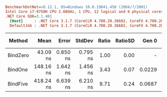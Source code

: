 ``` ini

BenchmarkDotNet=v0.12.1, OS=Windows 10.0.19041.450 (2004/?/20H1)
Intel Core i7-9750H CPU 2.60GHz, 1 CPU, 12 logical and 6 physical cores
.NET Core SDK=3.1.401
  [Host]     : .NET Core 3.1.7 (CoreCLR 4.700.20.36602, CoreFX 4.700.20.37001), X64 RyuJIT
  DefaultJob : .NET Core 3.1.7 (CoreCLR 4.700.20.36602, CoreFX 4.700.20.37001), X64 RyuJIT


```
|   Method |      Mean |    Error |   StdDev | Ratio | RatioSD |  Gen 0 | Gen 1 | Gen 2 | Allocated |
|--------- |----------:|---------:|---------:|------:|--------:|-------:|------:|------:|----------:|
| BindZero |  43.09 ns | 0.850 ns | 0.795 ns |  1.00 |    0.00 |      - |     - |     - |         - |
|  BindOne | 148.16 ns | 1.642 ns | 1.456 ns |  3.43 |    0.07 | 0.0229 |     - |     - |     144 B |
| BindFive | 418.24 ns | 6.639 ns | 6.210 ns |  9.71 |    0.24 | 0.0687 |     - |     - |     432 B |
